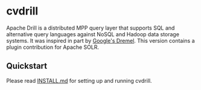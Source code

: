 # cvdrill

Apache Drill is a distributed MPP query layer that supports SQL and alternative query languages against NoSQL and Hadoop data storage systems.  It was inspired in part by [Google's Dremel](http://research.google.com/pubs/pub36632.html).  This version contains a plugin contribution for Apache SOLR.

## Quickstart

Please read [INSTALL.md](https://github.com/CommvaultEngg/cvdrill/blob/master/INSTALL.md) for setting up and running cvdrill.